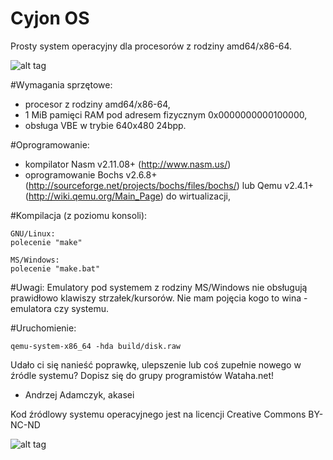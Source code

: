# Cyjon OS
Prosty system operacyjny dla procesorów z rodziny amd64/x86-64.

![alt tag](http://wataha.net/shot/2.png )

#Wymagania sprzętowe:
- procesor z rodziny amd64/x86-64,
- 1 MiB pamięci RAM pod adresem fizycznym 0x0000000000100000,
- obsługa VBE w trybie 640x480 24bpp.

#Oprogramowanie:
- kompilator Nasm v2.11.08+ (http://www.nasm.us/)
- oprogramowanie Bochs v2.6.8+ (http://sourceforge.net/projects/bochs/files/bochs/) lub Qemu v2.4.1+ (http://wiki.qemu.org/Main_Page) do wirtualizacji,

#Kompilacja (z poziomu konsoli):

    GNU/Linux:
    polecenie "make"

    MS/Windows:
    polecenie "make.bat"

#Uwagi:
Emulatory pod systemem z rodziny MS/Windows nie obsługują prawidłowo klawiszy strzałek/kursorów. Nie mam pojęcia kogo to wina - emulatora czy systemu.

#Uruchomienie:

    qemu-system-x86_64 -hda build/disk.raw




Udało ci się nanieść poprawkę, ulepszenie lub coś zupełnie nowego w źródle systemu?
Dopisz się do grupy programistów Wataha.net!

- Andrzej Adamczyk, akasei

Kod źródlowy systemu operacyjnego jest na licencji Creative Commons BY-NC-ND

![alt tag](http://mirrors.creativecommons.org/presskit/buttons/80x15/png/by-nc-nd.png)
